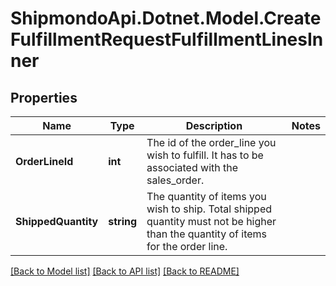 # ShipmondoApi.Dotnet.Model.CreateFulfillmentRequestFulfillmentLinesInner

## Properties

Name | Type | Description | Notes
------------ | ------------- | ------------- | -------------
**OrderLineId** | **int** | The id of the order_line you wish to fulfill. It has to be associated with the sales_order. | 
**ShippedQuantity** | **string** | The quantity of items you wish to ship. Total shipped quantity must not be higher than the quantity of items for the order line. | 

[[Back to Model list]](../README.md#documentation-for-models) [[Back to API list]](../README.md#documentation-for-api-endpoints) [[Back to README]](../README.md)

